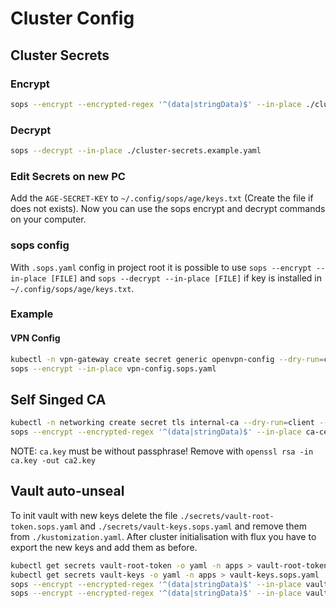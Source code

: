 # Cluster Config

## Cluster Secrets

### Encrypt

```bash
sops --encrypt --encrypted-regex '^(data|stringData)$' --in-place ./cluster-secrets.example.yaml
```

### Decrypt

```bash
sops --decrypt --in-place ./cluster-secrets.example.yaml
```

### Edit Secrets on new PC

Add the `AGE-SECRET-KEY` to `~/.config/sops/age/keys.txt` (Create the file if does not exists). Now you can use the sops encrypt and decrypt commands on your computer.

### sops config

With `.sops.yaml` config in project root it is possible to use `sops --encrypt --in-place [FILE]` and `sops --decrypt --in-place [FILE]` if key is installed in `~/.config/sops/age/keys.txt`.

### Example

#### VPN Config

```bash
kubectl -n vpn-gateway create secret generic openvpn-config --dry-run=client --from-file=vpnConfigfile=./INPUT_FILENAME.ovpn -o yaml > vpn-config.sops.yaml
sops --encrypt --in-place vpn-config.sops.yaml
```

## Self Singed CA

```bash
kubectl -n networking create secret tls internal-ca --dry-run=client --cert=ca.crt --key=ca.key -o yaml > ca-certs.sops.yaml
sops --encrypt --encrypted-regex '^(data|stringData)$' --in-place ca-certs.sops.yaml
```

NOTE: `ca.key` must be without passphrase! Remove with `openssl rsa -in ca.key -out ca2.key`

## Vault auto-unseal

To init vault with new keys delete the file `./secrets/vault-root-token.sops.yaml` and `./secrets/vault-keys.sops.yaml` and remove them from `./kustomization.yaml`. After cluster initialisation with flux you have to export the new keys and add them as before.

```bash
kubectl get secrets vault-root-token -o yaml -n apps > vault-root-token.sops.yaml
kubectl get secrets vault-keys -o yaml -n apps > vault-keys.sops.yaml
sops --encrypt --encrypted-regex '^(data|stringData)$' --in-place vault-root-token.sops.yaml
sops --encrypt --encrypted-regex '^(data|stringData)$' --in-place vault-keys.sops.yaml
```

